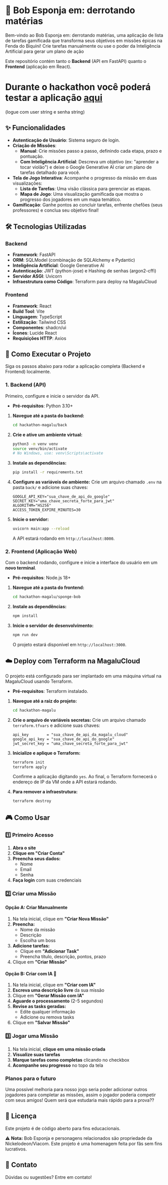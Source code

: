 
# 🍍 Bob Esponja em: derrotando matérias

Bem-vindo ao Bob Esponja em: derrotando matérias, uma aplicação de lista de tarefas gamificada que transforma seus objetivos em missões épicas na Fenda do Biquíni\! Crie tarefas manualmente ou use o poder da Inteligência Artificial para gerar um plano de ação

Este repositório contém tanto o **Backend** (API em FastAPI) quanto o **Frontend** (aplicação em React).
# Durante o hackathon você poderá testar a aplicação [aqui](http://201.23.71.157:3000)
(logue com user string e senha string)
## ✨ Funcionalidades

  * **Autenticação de Usuário**: Sistema seguro de login.
  * **Criação de Missões**:
      * **Manual**: Crie missões passo a passo, definindo cada etapa, prazo e pontuação.
      * **Com Inteligência Artificial**: Descreva um objetivo (ex: "aprender a tocar violão") e deixe o Google Generative AI criar um plano de tarefas detalhado para você.
  * **Tela de Jogo Interativa**: Acompanhe o progresso da missão em duas visualizações:
      * **Lista de Tarefas**: Uma visão clássica para gerenciar as etapas.
      * **Mapa de Jogo**: Uma visualização gamificada que mostra o progresso dos jogadores em um mapa temático.
  * **Gamificação**: Ganhe pontos ao concluir tarefas, enfrente chefões (seus professores) e conclua seu objetivo final!

## 🛠️ Tecnologias Utilizadas

### Backend

  * **Framework**: FastAPI
  * **ORM**: SQLModel (combinação de SQLAlchemy e Pydantic)
  * **Inteligência Artificial**: Google Generative AI
  * **Autenticação**: JWT (python-jose) e Hashing de senhas (argon2-cffi)
  * **Servidor ASGI**: Uvicorn
  * **Infraestrutura como Código**: Terraform para deploy na MagaluCloud

### Frontend

  * **Framework**: React
  * **Build Tool**: Vite
  * **Linguagem**: TypeScript
  * **Estilização**: Tailwind CSS
  * **Componentes**: shadcn/ui
  * **Ícones**: Lucide React
  * **Requisições HTTP**: Axios



## 🚀 Como Executar o Projeto

Siga os passos abaixo para rodar a aplicação completa (Backend e Frontend) localmente.

### 1\. Backend (API)

Primeiro, configure e inicie o servidor da API.

  * **Pré-requisitos**: Python 3.10+

<!-- end list -->

1.  **Navegue até a pasta do backend:**

    ```bash
    cd hackathon-magalu/back
    ```

2.  **Crie e ative um ambiente virtual:**

    ```bash
    python3 -m venv venv
    source venv/bin/activate
    # No Windows, use: venv\Scripts\activate
    ```

3.  **Instale as dependências:**

    ```bash
    pip install -r requirements.txt
    ```

4.  **Configure as variáveis de ambiente:**
    Crie um arquivo chamado `.env` na pasta `back/` e adicione suas chaves:

    ```env
    GOOGLE_API_KEY="sua_chave_de_api_do_google"
    SECRET_KEY="uma_chave_secreta_forte_para_jwt"
    ALGORITHM="HS256"
    ACCESS_TOKEN_EXPIRE_MINUTES=30
    ```

5.  **Inicie o servidor:**

    ```bash
    uvicorn main:app --reload
    ```

    A API estará rodando em `http://localhost:8000`.

### 2\. Frontend (Aplicação Web)

Com o backend rodando, configure e inicie a interface do usuário em um **novo terminal**.

  * **Pré-requisitos**: Node.js 18+

<!-- end list -->

1.  **Navegue até a pasta do frontend:**

    ```bash
    cd hackathon-magalu/sponge-bob
    ```

2.  **Instale as dependências:**

    ```bash
    npm install
    ```

3.  **Inicie o servidor de desenvolvimento:**

    ```bash
    npm run dev
    ```

    O projeto estará disponível em `http://localhost:3000`.

## ☁️ Deploy com Terraform na MagaluCloud

O projeto está configurado para ser implantado em uma máquina virtual na MagaluCloud usando Terraform.

  * **Pré-requisitos**: Terraform instalado.

<!-- end list -->

1.  **Navegue até a raiz do projeto:**

    ```bash
    cd hackathon-magalu
    ```

2.  **Crie o arquivo de variáveis secretas:**
    Crie um arquivo chamado `terraform.tfvars` e adicione suas chaves:

    ```hcl
    api_key        = "sua_chave_de_api_da_magalu_cloud"
    google_api_key = "sua_chave_de_api_do_google"
    jwt_secret_key = "uma_chave_secreta_forte_para_jwt"
    ```

3.  **Inicialize e aplique o Terraform:**

    ```bash
    terraform init
    terraform apply
    ```

    Confirme a aplicação digitando `yes`. Ao final, o Terraform fornecerá o endereço de IP da VM onde a API estará rodando.

4.  **Para remover a infraestrutura:**

    ```bash
    terraform destroy
    ```


## 🎮 Como Usar

### 1️⃣ Primeiro Acesso

1. **Abra o site**
2. **Clique em "Criar Conta"**
3. **Preencha seus dados:**
   - Nome
   - Email
   - Senha
4. **Faça login** com suas credenciais

### 2️⃣ Criar uma Missão

#### Opção A: Criar Manualmente
1. Na tela inicial, clique em **"Criar Nova Missão"**
2. **Preencha:**
   - Nome da missão
   - Descrição
   - Escolha um boss
3. **Adicione tarefas:**
   - Clique em **"Adicionar Task"**
   - Preencha título, descrição, pontos, prazo
4. Clique em **"Criar Missão"**

#### Opção B: Criar com IA 🤖
1. Na tela inicial, clique em **"Criar com IA"**
2. **Escreva uma descrição livre** da sua missão
3. Clique em **"Gerar Missão com IA"**
4. **Aguarde o processamento** (2-5 segundos)
5. **Revise as tasks geradas:**
   - Edite qualquer informação
   - Adicione ou remova tasks
6. Clique em **"Salvar Missão"**

### 3️⃣ Jogar uma Missão

1. Na tela inicial, **clique em uma missão criada**
2. **Visualize suas tarefas**
3. **Marque tarefas como completas** clicando no checkbox
4. **Acompanhe seu progresso** no topo da tela

### Planos para o futuro

Uma possível melhoria para nosso jogo seria poder adicionar outros jogadores para completar as missões, assim o jogador poderia competir com seus amigos! Quem será que estudaria mais rápido para a prova??

## 📝 Licença

Este projeto é de código aberto para fins educacionais.

⚠️ **Nota:** Bob Esponja e personagens relacionados são propriedade da Nickelodeon/Viacom. Este projeto é uma homenagem feita por fãs sem fins lucrativos.

## 💬 Contato

Dúvidas ou sugestões? Entre em contato!
